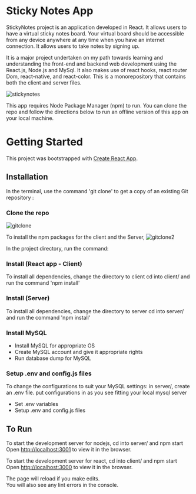 # Sticky Notes App

StickyNotes project is an application developed in React. It allows users to have a virtual sticky notes board. Your virtual board should be accessible from any device anywhere at any time when you have an internet connection. It allows users to take notes by signing up.

It is a major project undertaken on my path towards learning and understanding the front-end and backend web development using the React.js, Node.js and MySql. It also makes use of react hooks, react router Dom, react-native, and react-color. This is a monorepository that contains both the client and server files. 

![stickynotes](https://user-images.githubusercontent.com/74065235/109551772-8daf3c00-7aab-11eb-95c4-a9fc3002c803.png)

This app requires Node Package Manager (npm) to run. You can clone the repo and follow the directions below to run an offline version of this app on your local machine.


# Getting Started
This project was bootstrapped with [Create React App](https://github.com/facebook/create-react-app).

## Installation

In the terminal, use the command 'git clone' to get a copy of an existing Git repository :

### Clone the repo
![gitclone](https://user-images.githubusercontent.com/74065235/123194744-91633600-d481-11eb-8ad7-5e59f0dd8b0c.png)

To install the npm packages for the client and the Server, 
![gitclone2](https://user-images.githubusercontent.com/74065235/123196106-e607b080-d483-11eb-81c4-d5defb81f581.png)

In the project directory, run the command:

### Install (React app - Client)
To install all dependencies, change the directory to client 
cd into client/ and run the command 'npm install'

### Install (Server)
To install all dependencies, change the directory to server 
cd into server/ and run the command 'npm install'

### Install MySQL
   - Install MySQL for appropriate OS
   - Create MySQL account and give it appropriate rights
   - Run database dump for MySQL

### Setup .env and config.js files
To change the configurations to suit your MySQL settings:
in server/, create an .env file. put configurations in as you see fitting your local mysql server 
   - Set .env variables
   - Setup .env and config.js files

## To Run
To start the development server for nodejs, cd into server/ and npm start
Open [http://localhost:3001](http://localhost:3001) to view it in the browser.

To start the development server for react, cd into client/ and npm start
Open [http://localhost:3000](http://localhost:3000) to view it in the browser.


The page will reload if you make edits.\
You will also see any lint errors in the console.

